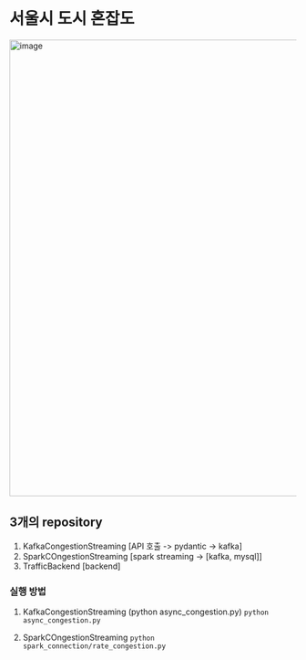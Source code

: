 # 서울시 도시 혼잡도
<div class="center">
  <img width="800" alt="image" src="https://github.com/SeoulCongestionTraffic/.github/assets/52487610/18292116-f70e-4760-ac6e-4721a9c0b3ac">
</div>

## 3개의 repository
1. KafkaCongestionStreaming [API 호출 -> pydantic -> kafka] 
2. SparkCOngestionStreaming [spark streaming -> [kafka, mysql]]
3. TrafficBackend [backend]


### 실행 방법 
1. KafkaCongestionStreaming (python async_congestion.py)
```python async_congestion.py```

2. SparkCOngestionStreaming
```python spark_connection/rate_congestion.py```
